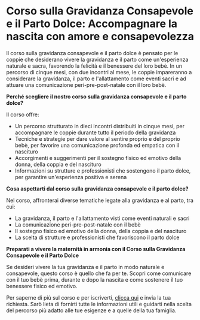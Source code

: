 # Corso sulla Gravidanza Consapevole e il Parto Dolce: Accompagnare la nascita con amore e consapevolezza

Il corso sulla gravidanza consapevole e il parto dolce è pensato per le coppie che desiderano vivere la gravidanza e il parto come un'esperienza naturale e sacra, favorendo la felicità e il benessere del loro bebè. In un percorso di cinque mesi, con due incontri al mese, le coppie impareranno a considerare la gravidanza, il parto e l'allattamento come eventi sacri e ad attuare una comunicazione peri-pre-post-natale con il loro bebè.

**Perché scegliere il nostro corso sulla gravidanza consapevole e il parto dolce?**

Il corso offre:

- Un percorso strutturato in dieci incontri distribuiti in cinque mesi, per accompagnare le coppie durante tutto il periodo della gravidanza
- Tecniche e strategie per dare valore al sentire proprio e del proprio bebè, per favorire una comunicazione profonda ed empatica con il nascituro
- Accorgimenti e suggerimenti per il sostegno fisico ed emotivo della donna, della coppia e del nascituro
- Informazioni su strutture e professionisti che sostengono il parto dolce, per garantire un'esperienza positiva e serena

**Cosa aspettarti dal corso sulla gravidanza consapevole e il parto dolce?**

Nel corso, affronterai diverse tematiche legate alla gravidanza e al parto, tra cui:

- La gravidanza, il parto e l'allattamento visti come eventi naturali e sacri
- La comunicazione peri-pre-post-natale con il bebè
- Il sostegno fisico ed emotivo della donna, della coppia e del nascituro
- La scelta di strutture e professionisti che favoriscono il parto dolce

**Preparati a vivere la maternità in armonia con il Corso sulla Gravidanza Consapevole e il Parto Dolce**

Se desideri vivere la tua gravidanza e il parto in modo naturale e consapevole, questo corso è quello che fa per te. Scopri come comunicare con il tuo bebè prima, durante e dopo la nascita e come sostenere il tuo benessere fisico ed emotivo.

Per saperne di più sul corso e per iscriverti, [clicca qui](../contatto) e invia la tua richiesta. Sarò lieta di fornirti tutte le informazioni utili e guidarti nella scelta del percorso più adatto alle tue esigenze e a quelle della tua famiglia.
